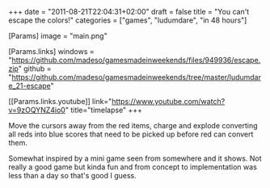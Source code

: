 +++
date = "2011-08-21T22:04:31+02:00"
draft = false
title = "You can't escape the colors!"
categories = ["games", "ludumdare", "in 48 hours"]

[Params]
image = "main.png"

[Params.links]
windows = "https://github.com/madeso/gamesmadeinweekends/files/949936/escape.zip"
github = "https://github.com/madeso/gamesmadeinweekends/tree/master/ludumdare_21-escape"

[[Params.links.youtube]]
link="https://www.youtube.com/watch?v=9zOQYNZ4io0"
title="timelapse"
+++

Move the cursors away from the red items, charge and explode converting all reds into blue scores that need to be picked up before red can convert them.

Somewhat inspired by a mini game seen from somewhere and it shows. Not really a good game but kinda fun and from concept to implementation was less than a day so that's good I guess.
